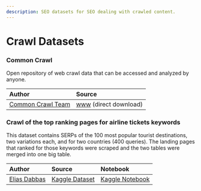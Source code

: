 ```yaml
---
description: SEO datasets for SEO dealing with crawled content.
---
```


# Crawl Datasets

### Common Crawl

Open repository of web crawl data that can be accessed and analyzed by anyone.

| Author | Source |
| :--- | :--- |
| [Common Crawl Team](https://commoncrawl.org/about/team/) | [www](https://commoncrawl.org/) \(direct download\) |

### Crawl of the top ranking pages for airline tickets keywords

This dataset contains SERPs of the 100 most popular tourist destinations, two variations each,  and for two countries \(400 queries\). The landing pages that ranked for those keywords were scraped and the two tables were merged into one big table.

| Author | Source | Notebook |
| :--- | :--- | :--- |
| [Elias Dabbas](https://github.com/eliasdabbas) | [Kaggle Dataset](https://www.kaggle.com/eliasdabbas/flights-serps-and-landing-pages) | [Kaggle Notebook](https://www.kaggle.com/eliasdabbas/airline-tickets-serps-and-landing-pages) |

